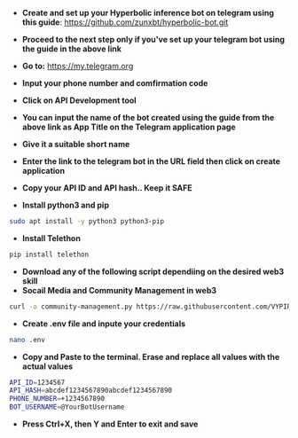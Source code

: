 - **Create and set up your Hyperbolic inference bot on telegram using this guide**: https://github.com/zunxbt/hyperbolic-bot.git
- **Proceed to the next step only if you've set up your telegram bot using the guide in the above link**

- **Go to:** https://my.telegram.org
- **Input your phone number and comfirmation code**
- **Click on API Development tool**
- **You can input the name of the bot created using the guide from the above link as App Title on the Telegram application page**
- **Give it a suitable short name**
- **Enter the link to the telegram bot in the URL field then click on create application**
- **Copy your API ID and API hash.. Keep it SAFE**

- **Install python3 and pip**
```bash
sudo apt install -y python3 python3-pip
```
- **Install Telethon**
```bash
pip install telethon
```

- **Download any of the following script dependiing on the desired web3 skill**
- **Socail Media and Community Management in web3**
```bash
curl -o community-management.py https://raw.githubusercontent.com/VYPIR99/Web3-Skill/main/community-management.py
```

- **Create .env file and inpute your credentials**
```bash 
nano .env
```
- **Copy and Paste to the terminal. Erase and replace all values with the actual values** 
```bash
API_ID=1234567
API_HASH=abcdef1234567890abcdef1234567890
PHONE_NUMBER=+1234567890
BOT_USERNAME=@YourBotUsername
```
- **Press Ctrl+X, then Y and Enter to exit and save**
